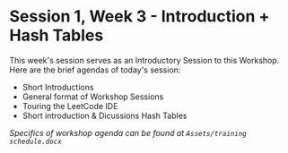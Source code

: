 # Session 1, Week 3 - Introduction + Hash Tables

This week's session serves as an Introductory Session to this Workshop. Here are the brief agendas of today's session:

- Short Introductions
- General format of Workshop Sessions
- Touring the LeetCode IDE
- Short introduction & Dicussions Hash Tables

_Specifics of workshop agenda can be found at `Assets/training schedule.docx`_
